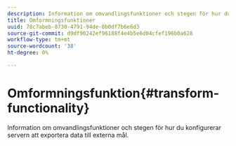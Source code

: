 ```yaml
---
description: Information om omvandlingsfunktioner och stegen för hur du konfigurerar servern att exportera data till externa mål.
title: Omformningsfunktioner
uuid: 78c7abeb-8730-4791-94de-0b0df7b6e6d3
source-git-commit: d9df90242ef96188f4e4b5e6d04cfef196b0a628
workflow-type: tm+mt
source-wordcount: '38'
ht-degree: 0%

---
```



# Omformningsfunktion{#transform-functionality}

Information om omvandlingsfunktioner och stegen för hur du konfigurerar servern att exportera data till externa mål.

